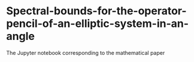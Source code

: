 # Spectral-bounds-for-the-operator-pencil-of-an-elliptic-system-in-an-angle
The Jupyter notebook corresponding to the mathematical paper
